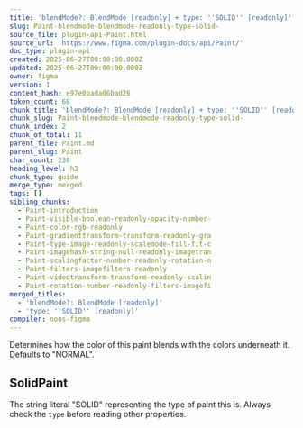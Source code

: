 ```yaml
---
title: 'blendMode?: BlendMode [readonly] + type: ''SOLID'' [readonly]'
slug: Paint-blendmode-blendmode-readonly-type-solid-
source_file: plugin-api-Paint.html
source_url: 'https://www.figma.com/plugin-docs/api/Paint/'
doc_type: plugin-api
created: 2025-06-27T00:00:00.000Z
updated: 2025-06-27T00:00:00.000Z
owner: figma
version: 1
content_hash: e97e0bada66bad26
token_count: 68
chunk_title: 'blendMode?: BlendMode [readonly] + type: ''SOLID'' [readonly]'
chunk_slug: Paint-blendmode-blendmode-readonly-type-solid-
chunk_index: 2
chunk_of_total: 11
parent_file: Paint.md
parent_slug: Paint
char_count: 238
heading_level: h3
chunk_type: guide
merge_type: merged
tags: []
sibling_chunks:
  - Paint-introduction
  - Paint-visible-boolean-readonly-opacity-number-
  - Paint-color-rgb-readonly
  - Paint-gradienttransform-transform-readonly-gra
  - Paint-type-image-readonly-scalemode-fill-fit-c
  - Paint-imagehash-string-null-readonly-imagetran
  - Paint-scalingfactor-number-readonly-rotation-n
  - Paint-filters-imagefilters-readonly
  - Paint-videotransform-transform-readonly-scalin
  - Paint-rotation-number-readonly-filters-imagefi
merged_titles:
  - 'blendMode?: BlendMode [readonly]'
  - 'type: ''SOLID'' [readonly]'
compiler: noos-figma
---
```


Determines how the color of this paint blends with the colors underneath it. Defaults to "NORMAL".

## SolidPaint

The string literal "SOLID" representing the type of paint this is. Always check the `type` before reading other properties.
